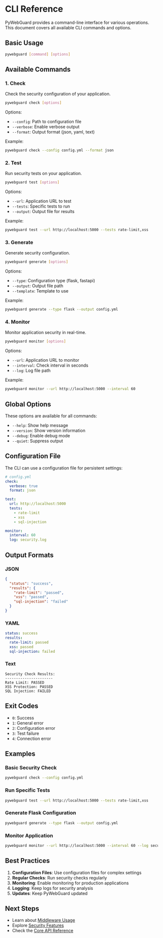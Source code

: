 # CLI Reference

PyWebGuard provides a command-line interface for various operations. This document covers all available CLI commands and options.

## Basic Usage

```bash
pywebguard [command] [options]
```

## Available Commands

### 1. Check

Check the security configuration of your application.

```bash
pywebguard check [options]
```

Options:
- `--config`: Path to configuration file
- `--verbose`: Enable verbose output
- `--format`: Output format (json, yaml, text)

Example:
```bash
pywebguard check --config config.yml --format json
```

### 2. Test

Run security tests on your application.

```bash
pywebguard test [options]
```

Options:
- `--url`: Application URL to test
- `--tests`: Specific tests to run
- `--output`: Output file for results

Example:
```bash
pywebguard test --url http://localhost:5000 --tests rate-limit,xss
```

### 3. Generate

Generate security configuration.

```bash
pywebguard generate [options]
```

Options:
- `--type`: Configuration type (flask, fastapi)
- `--output`: Output file path
- `--template`: Template to use

Example:
```bash
pywebguard generate --type flask --output config.yml
```

### 4. Monitor

Monitor application security in real-time.

```bash
pywebguard monitor [options]
```

Options:
- `--url`: Application URL to monitor
- `--interval`: Check interval in seconds
- `--log`: Log file path

Example:
```bash
pywebguard monitor --url http://localhost:5000 --interval 60
```

## Global Options

These options are available for all commands:

- `--help`: Show help message
- `--version`: Show version information
- `--debug`: Enable debug mode
- `--quiet`: Suppress output

## Configuration File

The CLI can use a configuration file for persistent settings:

```yaml
# config.yml
check:
  verbose: true
  format: json

test:
  url: http://localhost:5000
  tests:
    - rate-limit
    - xss
    - sql-injection

monitor:
  interval: 60
  log: security.log
```

## Output Formats

### JSON

```json
{
  "status": "success",
  "results": {
    "rate-limit": "passed",
    "xss": "passed",
    "sql-injection": "failed"
  }
}
```

### YAML

```yaml
status: success
results:
  rate-limit: passed
  xss: passed
  sql-injection: failed
```

### Text

```
Security Check Results:
----------------------
Rate Limit: PASSED
XSS Protection: PASSED
SQL Injection: FAILED
```

## Exit Codes

- `0`: Success
- `1`: General error
- `2`: Configuration error
- `3`: Test failure
- `4`: Connection error

## Examples

### Basic Security Check

```bash
pywebguard check --config config.yml
```

### Run Specific Tests

```bash
pywebguard test --url http://localhost:5000 --tests rate-limit,xss
```

### Generate Flask Configuration

```bash
pywebguard generate --type flask --output config.yml
```

### Monitor Application

```bash
pywebguard monitor --url http://localhost:5000 --interval 60 --log security.log
```

## Best Practices

1. **Configuration Files**: Use configuration files for complex settings
2. **Regular Checks**: Run security checks regularly
3. **Monitoring**: Enable monitoring for production applications
4. **Logging**: Keep logs for security analysis
5. **Updates**: Keep PyWebGuard updated

## Next Steps

- Learn about [Middleware Usage](../guides/middleware.md)
- Explore [Security Features](../guides/api-security.md)
- Check the [Core API Reference](core.md) 